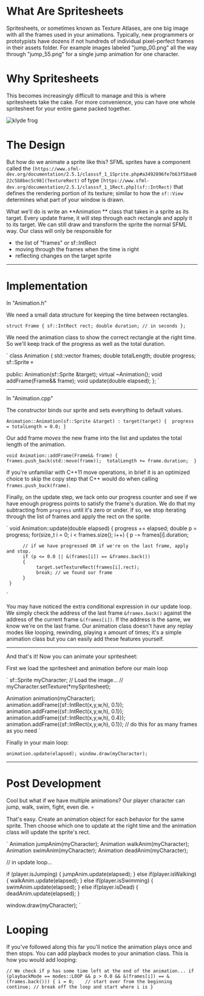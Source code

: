 # What Are Spritesheets
Spritesheets, or sometimes known as Texture Atlases, are one big image with all the frames used in your animations. Typically, new programmers or prototypists have dozens if not hundreds of individual pixel-perfect frames in their assets folder. For example images labeled "jump_00.png" all the way through "jump_55.png" for a single jump animation for one character.

# Why Spritesheets
This becomes increasingly difficult to manage and this is where spritesheets take the cake. For more convenience, you can have one whole spritesheet for your entire game packed together. 

![klyde frog](https://img.itch.zone/aW1hZ2UvMTI5NzM4LzU5NjExMC5wbmc=/347x500/FhexJa.png)

# The Design
But how do we animate a sprite like this? SFML sprites have a component called the `[https://www.sfml-dev.org/documentation/2.5.1/classsf_1_1Sprite.php#a3492896fe7b63f58ae022c5b8bec5c98](TextureRect)` of type `[https://www.sfml-dev.org/documentation/2.5.1/classsf_1_1Rect.php](sf::IntRect)` that defines the rendering portion of its texture; similar to how the `sf::View` determines what part of your window is drawn.

What we'll do is write an **Animation ** class that takes in a sprite as its target. Every update frame, it will step through each rectangle and apply it to its target. We can still draw and transform the sprite the normal SFML way. Our class will only be responsible for 

* the list of "frames" or sf::IntRect
* moving through the frames when the time is right
* reflecting changes on the target sprite


***

# Implementation

In "Animation.h"

We need a small data structure for keeping the time between rectangles.

`
struct Frame {
   sf::IntRect rect;
   double duration; // in seconds
};
`

We need the animation class to show the correct rectangle at the right time. So we'll keep track of the progress as well as the total duration.

`
class Animation {
   std::vector<Frame> frames;
   double totalLength;
   double progress;
   sf::Sprite &target;

   public:
   Animation(sf::Sprite &target);
   virtual ~Animation();
   void addFrame(Frame&& frame);
   void update(double elapsed);
};
`

***

In "Animation.cpp"

The constructor binds our sprite and sets everything to default values.

`
     Animation::Animation(sf::Sprite &target) : target(target) { 
       progress = totalLength = 0.0;
     }
`

Our add frame _moves_ the new frame into the list and updates the total length of the animation. 

`
     void Animation::addFrame(Frame&& frame) {
       frames.push_back(std::move(frame)); 
       totalLength += frame.duration; 
     }
`

If you're unfamiliar with C++11 move operations, in brief it is an optimized choice to skip the copy step that C++ would do when calling `frames.push_back(frame)`. 

Finally, on the update step, we tack onto our progress counter and see if we have enough progress points to satisfy the frame's duration. We do that my subtracting from `progress` until it's zero or under. If so, we stop iterating through the list of frames and apply the rect on the sprite.

`
     void Animation::update(double elapsed) {
        progress += elapsed;
        double p = progress;
        for(size_t i = 0; i < frames.size(); i++) {
           p -= frames[i].duration;  

          // if we have progressed OR if we're on the last frame, apply and stop.
          if (p <= 0.0 || &(frames[i]) == &frames.back())
          {
               target.setTextureRect(frames[i].rect);  
               break; // we found our frame
          }
     }
`

You may have noticed the extra conditional expression in our update loop. We simply check the address of the last frame `&frames.back()` against the address of the current frame `&(frames[i])`. If the address is the same, we know we're on the last frame. Our animation class doesn't have any replay modes like looping, rewinding, playing x amount of times; it's a simple animation class but you can easily add these features yourself.


***


And that's it! Now you can animate your spritesheet:

First we load the spritesheet and animation before our main loop

`
sf::Sprite myCharacter;
// Load the image...
// myCharacter.setTexture(*mySpritesheet);

Animation animation(myCharacter);
animation.addFrame({sf::IntRect(x,y,w,h), 0.1});
animation.addFrame({sf::IntRect(x,y,w,h), 0.1});
animation.addFrame({sf::IntRect(x,y,w,h), 0.4});
animation.addFrame({sf::IntRect(x,y,w,h), 0.1});
// do this for as many frames as you need
`

Finally in your main loop:

`
animation.update(elapsed);
window.draw(myCharacter);
`

***

# Post Development

Cool but what if we have multiple animations? Our player character can jump, walk, swim, fight, even die. 💀

That's easy. Create an animation object for each behavior for the same sprite. Then choose which one to update at the right time and the animation class will update the sprite's rect.

`
Animation jumpAnim(myCharacter);
Animation walkAnim(myCharacter);
Animation swimAnim(myCharacter);
Animation deadAnim(myCharacter);

// in update loop...

if     (player.isJumping)  { jumpAnim.update(elapsed); }
else if(player.isWalking)  { walkAnim.update(elapsed); }
else if(player.isSwimming) { swimAnim.update(elapsed); }
else if(player.isDead)     { deadAnim.update(elapsed); }

window.draw(myCharacter);
`

# Looping

If you've followed along this far you'll notice the animation plays once and then stops. 
You can add playback modes to your animation class. This is how you would add looping:

`
// We check if p has some time left at the end of the animation...
if (playbackMode == modes::LOOP && p > 0.0 && &(frames[i]) == &(frames.back())) {
    i = 0;    // start over from the beginning
    continue; // break off the loop and start where i is
}
`

